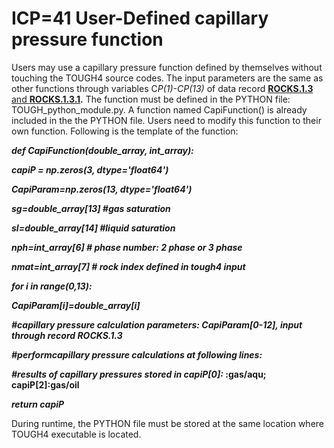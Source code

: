 # ICP=41 User-Defined capillary pressure function

Users may use a capillary pressure function defined by themselves without touching the TOUGH4 source codes. The input parameters are the same as other functions through variables &#x43;_&#x50;(1)-CP(13)_ of data record [**ROCKS.1.3** and **ROCKS.1.3.1**](../../preparation-of-model-input/keywords-and-input-data/rocks.md)**.** The function must be defined in the PYTHON file: TOUGH\_python\_module.py.  A function named CapiFunction() is already included in the the PYTHON file. Users need to modify this function to their own function.   Following is the template of the function:

_**def CapiFunction(double\_array, int\_array):**_

&#x20;     _**capiP = np.zeros(3, dtype='float64')**_&#x20;

&#x20;     _**CapiParam=np.zeros(13, dtype='float64')**_&#x20;

&#x20;     _**sg=double\_array\[13]                         #gas saturation**_&#x20;

&#x20;      _**sl=double\_array\[14]                         #liquid saturation**_&#x20;

&#x20;      _**nph=int\_array\[6]                              # phase number: 2 phase or 3 phase**_&#x20;

&#x20;      _**nmat=int\_array\[7]                            # rock index defined in tough4 input**_

&#x20;      _**for i in range(0,13):**_&#x20;

&#x20;            _**CapiParam\[i]=double\_array\[i]**_   &#x20;

_**#capillary pressure calculation parameters: CapiParam\[0-12], input through record ROCKS.1.3**_

_**#performcapillary pressure calculations at following lines:**_

_**#results of capillary pressures stored in capiP\[0]:**_**&#x20;:gas/aqu; capiP\[2]:gas/oil**

&#x20;     _**return capiP**_

During runtime, the  PYTHON file must be stored at the same location where TOUGH4 executable is located.
